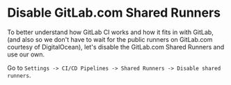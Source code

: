 # Disable GitLab.com Shared Runners

To better understand how GitLab CI works and how it fits in with GitLab,
(and also so we don't have to wait for the public runners on GitLab.com
courtesy of DigitalOcean), let's disable the GitLab.com Shared Runners 
and use our own.

Go to `Settings -> CI/CD Pipelines -> Shared Runners -> Disable shared runners`.
